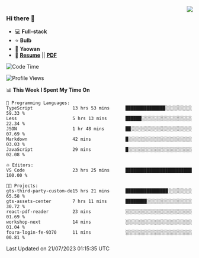 <img align="right" src="https://github-readme-stats.vercel.app/api?username=LolipopJ&show_icons=true&count_private=true&hide_title=true&include_all_commits=true&theme=vue">

### Hi there 👋

- :computer: **Full-stack**
- :star: **Bulb**
- :pill: **Yaowan**
- :milky_way: [**Resume**](https://lolipopj.github.io/resume/) || [**PDF**](https://cdn.jsdelivr.net/gh/lolipopj/resume/export/resume-en.pdf)

<!--START_SECTION:waka-->
![Code Time](http://img.shields.io/badge/Code%20Time-1%2C496%20hrs%2052%20mins-blue)

![Profile Views](http://img.shields.io/badge/Profile%20Views-2-blue)

📊 **This Week I Spent My Time On** 

```text
💬 Programming Languages: 
TypeScript               13 hrs 53 mins      ███████████████░░░░░░░░░░   59.33 % 
Less                     5 hrs 13 mins       ██████░░░░░░░░░░░░░░░░░░░   22.34 % 
JSON                     1 hr 48 mins        ██░░░░░░░░░░░░░░░░░░░░░░░   07.69 % 
Markdown                 42 mins             █░░░░░░░░░░░░░░░░░░░░░░░░   03.03 % 
JavaScript               29 mins             █░░░░░░░░░░░░░░░░░░░░░░░░   02.08 % 

🔥 Editors: 
VS Code                  23 hrs 25 mins      █████████████████████████   100.00 % 

🐱‍💻 Projects: 
gts-third-party-custom-de15 hrs 21 mins      ████████████████░░░░░░░░░   65.58 % 
gts-assets-center        7 hrs 11 mins       ████████░░░░░░░░░░░░░░░░░   30.72 % 
react-pdf-reader         23 mins             ░░░░░░░░░░░░░░░░░░░░░░░░░   01.69 % 
workshop-next            14 mins             ░░░░░░░░░░░░░░░░░░░░░░░░░   01.04 % 
foura-login-fe-9370      11 mins             ░░░░░░░░░░░░░░░░░░░░░░░░░   00.81 % 
```


 Last Updated on 21/07/2023 01:15:35 UTC
<!--END_SECTION:waka-->
